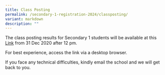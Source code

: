 ```yaml
---
title: Class Posting
permalink: /secondary-1-registration-2024/classposting/
variant: markdown
description: ""
---
```

The class posting results for Secondary 1 students will be available at this [Link](https://script.google.com/a/macros/acsbr.org/s/AKfycbwDjbY1ntLotgQWUnqZFKCmmLq8Lwg7xAtB5G1pH7NkHYvnuIDb/exec) from 31 Dec 2020 after 12 pm.

For best experience, access the link via a desktop browser.

If you face any technical difficulties, kindly email the school and we will get back to you.